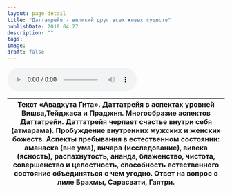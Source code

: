 ```yaml
---
layout: page-detail
title: "Даттатрейя - великий друг всех живых существ"
publishDate: 2018.04.27
description: ""
tags:
image:
draft: false
---
```


<audio title="2018.04.27 - Даттатрейя - великий друг всех живых существ.mp3" src="https://filer-api.advayta.org/v1.0/public/files/75298" controls=""></audio>

| Текст «Авадхута Гита». Даттатрейя в аспектах уровней Вишва,Тейджаса и Праджня. Многообразие аспектов Даттатрейи. Даттатрейя черпает счастье внутри себя (атмарама). Пробуждение внутренних мужских и женских божеств. Аспекты пребывания в естественном состоянии: аманаска (вне ума), вичара (исследование), вивека (ясность), распахнутость, ананда, блаженство, чистота, совершенство и целостность, способность естественного состояние объединяться с чем угодно. Ответ на вопрос о лиле Брахмы, Сарасвати, Гаятри. |
| ------------------------------------------------------------------------------------------------------------------------------------------------------------------------------------------------------------------------------------------------------------------------------------------------------------------------------------------------------------------------------------------------------------------------------------------------------------------------------------------------------------------------ |

  
